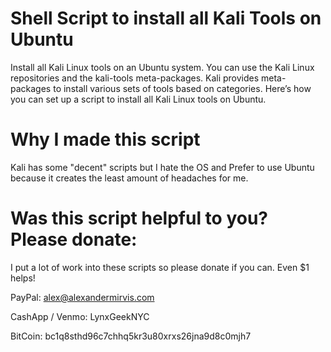 # Shell Script to install all Kali Tools on Ubuntu

Install all Kali Linux tools on an Ubuntu system. You can use the Kali Linux repositories and the kali-tools meta-packages. Kali provides meta-packages to install various sets of tools based on categories. Here’s how you can set up a script to install all Kali Linux tools on Ubuntu.

# Why I made this script

Kali has some "decent" scripts but I hate the OS and Prefer to use Ubuntu because it creates the least amount of headaches for me.

# Was this script helpful to you? Please donate:

I put a lot of work into these scripts so please donate if you can. Even $1 helps!

PayPal: alex@alexandermirvis.com

CashApp / Venmo: LynxGeekNYC

BitCoin: bc1q8sthd96c7chhq5kr3u80xrxs26jna9d8c0mjh7
